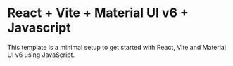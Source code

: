 # React + Vite + Material UI v6 + Javascript
This template is a minimal setup to get started with React, Vite and Material UI v6 using JavaScript.
